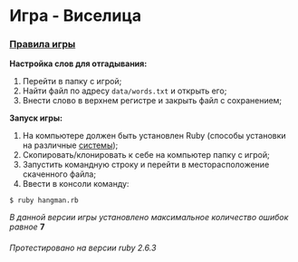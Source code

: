 # Игра - Виселица
### [Правила игры][1]

**Настройка слов для отгадывания:**
1. Перейти в папку с игрой;
2. Найти файл по адресу `data/words.txt` и открыть его;
3. Внести слово в верхнем регистре и закрыть файл с сохранением;


**Запуск игры:**
1. На компьютере должен быть установлен Ruby (способы установки на различные [системы][2]);
2. Скопировать/клонировать к себе на компьютер папку с игрой;
3. Запустить командную строку и перейти в месторасположение скаченного файла;
4. Ввести в консоли команду:

```
$ ruby hangman.rb
```

_В данной версии игры установлено максимальное количество ошибок равное_ **7**

###### Протестировано на версии ruby 2.6.3

[1]: https://ru.wikipedia.org/wiki/%D0%92%D0%B8%D1%81%D0%B5%D0%BB%D0%B8%D1%86%D0%B0_(%D0%B8%D0%B3%D1%80%D0%B0)
[2]: https://www.ruby-lang.org/ru/documentation/installation/
